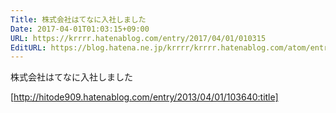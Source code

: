```yaml
---
Title: 株式会社はてなに入社しました
Date: 2017-04-01T01:03:15+09:00
URL: https://krrrr.hatenablog.com/entry/2017/04/01/010315
EditURL: https://blog.hatena.ne.jp/krrrr/krrrr.hatenablog.com/atom/entry/10328749687232909436
---
```


株式会社はてなに入社しました



[http://hitode909.hatenablog.com/entry/2013/04/01/103640:title]
